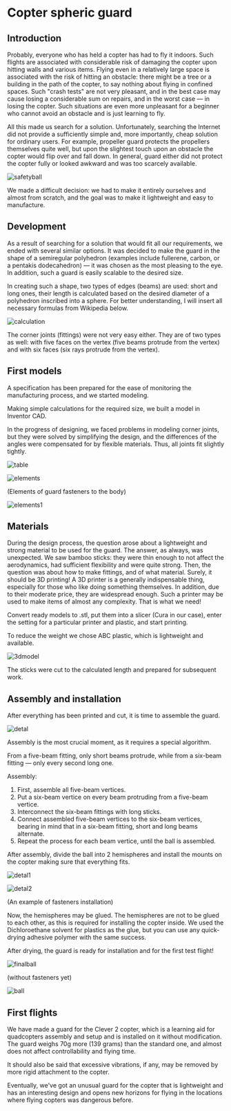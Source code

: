 # Copter spheric guard

## Introduction

Probably, everyone who has held a copter has had to fly it indoors. Such flights are associated with considerable risk of damaging the copter upon hitting walls and various items. Flying even in a relatively large space is associated with the risk of hitting an obstacle: there might be a tree or a building in the path of the copter, to say nothing about flying in confined spaces. Such "crash tests" are not very pleasant, and in the best case may cause losing a considerable sum on repairs, and in the worst case — in losing the copter. Such situations are even more unpleasant for a beginner who cannot avoid an obstacle and is just learning to fly.

All this made us search for a solution. Unfortunately, searching the Internet did not provide a sufficiently simple and, more importantly, cheap solution for ordinary users. For example, propeller guard protects the propellers themselves quite well, but upon the slightest touch upon an obstacle the copter would flip over and fall down. In general, guard either did not protect the copter fully or looked awkward and was too scarcely available.

![safetyball](../assets/safetyball.png)

We made a difficult decision: we had to make it entirely ourselves and almost from scratch, and the goal was to make it lightweight and easy to manufacture.

## Development

As a result of searching for a solution that would fit all our requirements, we ended with several similar options. It was decided to make the guard in the shape of a semiregular polyhedron (examples include fullerene, carbon, or a pentakis dodecahedron) — it was chosen as the most pleasing to the eye. In addition, such a guard is easily scalable to the desired size.

In creating such a shape, two types of edges (beams) are used: short and long ones, their length is calculated based on the desired diameter of a polyhedron inscribed into a sphere. For better understanding, I will insert all necessary formulas from Wikipedia below.

![calculation](../assets/calculation.png)

The corner joints (fittings) were not very easy either. They are of two types as well: with five faces on the vertex (five beams protrude from the vertex) and with six faces (six rays protrude from the vertex).

## First models

A specification has been prepared for the ease of monitoring the manufacturing process, and we started modeling.

Making simple calculations for the required size, we built a model in Inventor CAD.

In the progress of designing, we faced problems in modeling corner joints, but they were solved by simplifying the design, and the differences of the angles were compensated for by flexible materials. Thus, all joints fit slightly tightly.

![table](../assets/table.png)

![elements](../assets/elements.png)

(Elements of guard fasteners to the body)

![elements1](../assets/elements1.png)

## Materials

During the design process, the question arose about a lightweight and strong material to be used for the guard. The answer, as always, was unexpected. We saw bamboo sticks: they were thin enough to not affect the aerodynamics, had sufficient flexibility and were quite strong. Then, the question was about how to make fittings, and of what material. Surely, it should be 3D printing! A 3D printer is a generally indispensable thing, especially for those who like doing something themselves. In addition, due to their moderate price, they are widespread enough. Such a printer may be used to make items of almost any complexity. That is what we need!

Convert ready models to .stl, put them into a slicer (Cura in our case), enter the setting for a particular printer and plastic, and start printing.

To reduce the weight we chose ABC plastic, which is lightweight and available.

![3dmodel](../assets/3dmodel.png)

The sticks were cut to the calculated length and prepared for subsequent work.

## Assembly and installation

After everything has been printed and cut, it is time to assemble the guard.

![detal](../assets/detal.png)

Assembly is the most crucial moment, as it requires a special algorithm.

From a five-beam fitting, only short beams protrude, while from a six-beam fitting — only every second long one.

Assembly:

1. First, assemble all five-beam vertices.
2. Put a six-beam vertice on every beam protruding from a five-beam vertice.
3. Interconnect the six-beam fittings with long sticks.
4. Connect assembled five-beam vertices to the six-beam vertices, bearing in mind that in a six-beam fitting, short and long beams alternate.
5. Repeat the process for each beam vertice, until the ball is assembled.

After assembly, divide the ball into 2 hemispheres and install the mounts on the copter making sure that everything fits.

![detal1](../assets/detal1.png)

![detal2](../assets/detal2.png)

(An example of fasteners installation)

Now, the hemispheres may be glued. The hemispheres are not to be glued to each other, as this is required for installing the copter inside. We used the Dichloroethane solvent for plastics as the glue, but you can use any quick-drying adhesive polymer with the same success.

After drying, the guard is ready for installation and for the first test flight!

![finalball](../assets/finalball.png)

(without fasteners yet)

![ball](../assets/ball.png)

## First flights

We have made a guard for the Clever 2 copter, which is a learning aid for quadcopters assembly and setup and is installed on it without modification. The guard weighs 70g more (139 grams) than the standard one, and almost does not affect controllability and flying time.

It should also be said that excessive vibrations, if any, may be removed by more rigid attachment to the copter.

Eventually, we've got an unusual guard for the copter that is lightweight and has an interesting design and opens new horizons for flying in the locations where flying copters was dangerous before.
